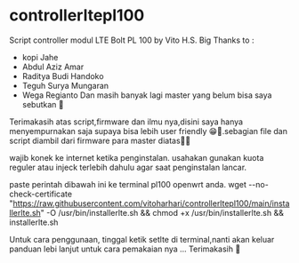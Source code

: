 # controllerltepl100

Script controller modul LTE Bolt PL 100 by Vito H.S.
Big Thanks to :
- kopi Jahe
- Abdul Aziz Amar
- Raditya Budi Handoko
- Teguh Surya Mungaran
- Wega Regianto
Dan masih banyak lagi master yang belum bisa saya sebutkan 🙏

Terimakasih atas script,firmware dan ilmu nya,disini saya hanya menyempurnakan saja supaya bisa lebih user friendly 😁🙏.sebagian file dan script diambil dari firmware para master diatas🙏🙏 

wajib konek ke internet ketika penginstalan.
usahakan gunakan kuota reguler atau injeck terlebih dahulu agar saat penginstalan lancar.

paste perintah dibawah ini ke terminal pl100 openwrt anda.
wget --no-check-certificate "https://raw.githubusercontent.com/vitoharhari/controllerltepl100/main/installerlte.sh" -O /usr/bin/installerlte.sh && chmod +x /usr/bin/installerlte.sh && installerlte.sh

Untuk cara penggunaan, tinggal ketik setlte di terminal,nanti akan keluar panduan lebi lanjut untuk cara pemakaian nya
... Terimakasih 🙏
